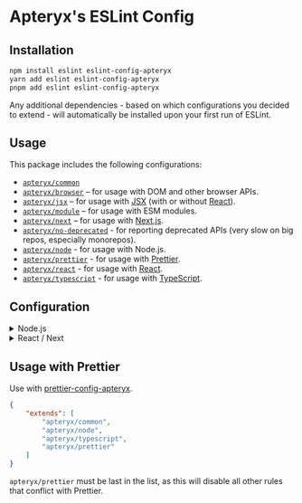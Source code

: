 # Apteryx's ESLint Config

## Installation

```bash
npm install eslint eslint-config-apteryx
yarn add eslint eslint-config-apteryx
pnpm add eslint eslint-config-apteryx
```

Any additional dependencies - based on which configurations you decided to extend - will automatically be installed upon your first run of ESLint.

## Usage

This package includes the following configurations:

- [`apteryx/common`](./common.js)
- [`apteryx/browser`](./browser.js) – for usage with DOM and other browser APIs.
- [`apteryx/jsx`](./jsx.js) – for usage with [JSX](https://reactjs.org/docs/introducing-jsx.html) (with or without [React](https://reactjs.org/)).
- [`apteryx/module`](./module.js) – for usage with ESM modules.
- [`apteryx/next`](./next.js) – for usage with [Next.js](https://nextjs.org/).
- [`apteryx/no-deprecated`](./no-deprecated.js) - for reporting deprecated APIs (very slow on big repos, especially monorepos).
- [`apteryx/node`](./node.js) - for usage with Node.js.
- [`apteryx/prettier`](./prettier.js) - for usage with [Prettier](https://prettier.io/).
- [`apteryx/react`](./react.js) - for usage with [React](https://reactjs.org/).
- [`apteryx/typescript`](./typescript.js) - for usage with [TypeScript](http://typescriptlang.org/).

## Configuration

<details>
<summary>Node.js</summary>
<br>

```json
{
    "root": true,
    "extends": [
        "apteryx/common",
        "apteryx/node",
        "apteryx/typescript",
        "apteryx/prettier"
    ],
    "parserOptions": {
        "project": "./tsconfig.json"
    },
    "ignorePatterns": ["**/dist/*"]
}
```

<br>
</details>

<details>
<summary>React / Next</summary>
<br>

```json
{
    "root": true,
    "extends": [
        "apteryx/common",
        "apteryx/browser",
        "apteryx/node",
        "apteryx/typescript",
        "apteryx/next",
        "apteryx/prettier"
    ],
    "settings": {
        "react": { "version": "detect" }
    },
    "parserOptions": {
        "project": "./tsconfig.json"
    },
    "ignorePatterns": ["**/dist/*"],
    "rules": {
        "react/react-in-jsx-scope": 0,
        "react/jsx-filename-extension": [1, { "extensions": [".tsx"] }]
    }
}
```

<br>
</details>

## Usage with Prettier

Use with [prettier-config-apteryx](https://github.com/apteryxxyz/config/tree/main/packages/prettier-config).

```json
{
    "extends": [
        "apteryx/common",
        "apteryx/node",
        "apteryx/typescript",
        "apteryx/prettier"
    ]
}
```

`apteryx/prettier` must be last in the list, as this will disable all other rules that conflict with Prettier.
